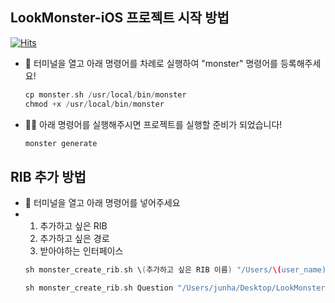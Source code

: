 ## **LookMonster-iOS 프로젝트 시작 방법**
[![Hits](https://hits.seeyoufarm.com/api/count/incr/badge.svg?url=https%3A%2F%2Fgithub.com%2FLookMonster%2FLookMonster-iOS&count_bg=%230D0D0D&title_bg=%23000000&icon=&icon_color=%23FFFFFF&title=hits&edge_flat=false)](https://hits.seeyoufarm.com)
- 🐻 터미널을 열고 아래 명령어를 차례로 실행하여 "monster" 명령어를 등록해주세요!
    
    ```Swift
    cp monster.sh /usr/local/bin/monster
    chmod +x /usr/local/bin/monster
    ```
    
- 🐻‍❄️ 아래 명령어를 실행해주시면 프로젝트를 실행할 준비가 되었습니다!
    
    ```Swift
    monster generate
    ```
## **RIB 추가 방법**
- 🐻 터미널을 열고 아래 명령어를 넣어주세요
- 1. 추가하고 싶은 RIB
  2. 추가하고 싶은 경로
  3. 받아야하는 인터페이스
    ```Swift
   sh monster_create_rib.sh \(추가하고 싶은 RIB 이름) "/Users/\(user_name)/Desktop/LookMonster/LookMonster-iOS/Features/User/Main/Community/CommunityUserInterface/Implement/AppCommunityImpl/Views" \(받아야하는 인터페이스)
    ```
    ```Swift
    sh monster_create_rib.sh Question "/Users/junha/Desktop/LookMonster/LookMonster-iOS/Features/User/Main/Community/CommunityUserInterface/Implement/AppCommunityImpl/Views" Community
    ```
